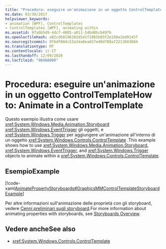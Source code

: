 ```yaml
---
title: "Procedura: eseguire un'animazione in un oggetto ControlTemplate"
ms.date: 03/30/2017
helpviewer_keywords:
- animation [WPF], ControlTemplates
- ControlTemplates [WPF], animating within
ms.assetid: 97abb5d9-4dc7-4085-a011-54bd8bcb497b
ms.openlocfilehash: a82cd68196382d541f1085b03f2e199a1bd0145f
ms.sourcegitcommit: 9f6df084c53a3da0ea657ed0d708a72213683084
ms.translationtype: MT
ms.contentlocale: it-IT
ms.lasthandoff: 12/09/2020
ms.locfileid: "96968080"
---
```

# <a name="how-to-animate-in-a-controltemplate"></a><span data-ttu-id="752dd-102">Procedura: eseguire un'animazione in un oggetto ControlTemplate</span><span class="sxs-lookup"><span data-stu-id="752dd-102">How to: Animate in a ControlTemplate</span></span>
<span data-ttu-id="752dd-103">Questo esempio illustra come usare <xref:System.Windows.Media.Animation.Storyboard> <xref:System.Windows.EventTrigger> gli oggetti, e <xref:System.Windows.Trigger> per aggiungere un'animazione all'interno di un oggetto <xref:System.Windows.Controls.ControlTemplate> .</span><span class="sxs-lookup"><span data-stu-id="752dd-103">This example shows how to use <xref:System.Windows.Media.Animation.Storyboard>, <xref:System.Windows.EventTrigger>, and <xref:System.Windows.Trigger> objects to animate within a <xref:System.Windows.Controls.ControlTemplate>.</span></span>  
  
## <a name="example"></a><span data-ttu-id="752dd-104">Esempio</span><span class="sxs-lookup"><span data-stu-id="752dd-104">Example</span></span>  
 [!code-xaml[AnimatePropertyStoryboards#GraphicsMMControlTemplateStoryboardExample](~/samples/snippets/xaml/VS_Snippets_Wpf/AnimatePropertyStoryboards/XAML/ControlTemplateStoryboardExample.xaml#graphicsmmcontroltemplatestoryboardexample)]  
  
 <span data-ttu-id="752dd-105">Per altre informazioni sull'animazione delle proprietà con gli storyboard, vedere [Cenni preliminari sugli storyboard](storyboards-overview.md).</span><span class="sxs-lookup"><span data-stu-id="752dd-105">For more information about animating properties with storyboards, see [Storyboards Overview](storyboards-overview.md).</span></span>  
  
## <a name="see-also"></a><span data-ttu-id="752dd-106">Vedere anche</span><span class="sxs-lookup"><span data-stu-id="752dd-106">See also</span></span>

- <xref:System.Windows.Controls.ControlTemplate>
